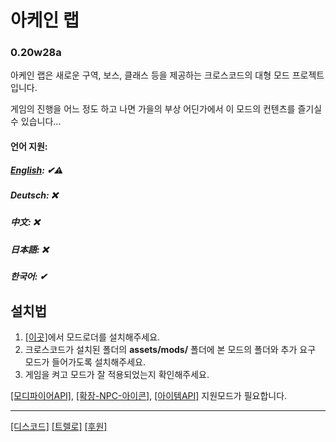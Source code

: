 # 아케인 랩
### 0.20w28a

아케인 랩은 새로운 구역, 보스, 클래스 등을 제공하는 크로스코드의 대형 모드 프로젝트입니다.

게임의 진행을 어느 정도 하고 나면 가을의 부상 어딘가에서 이 모드의 컨텐츠를 즐기실 수 있습니다...

#### 언어 지원:
##### [English](README-en.md): ✔⚠
##### Deutsch: ❌
##### 中文: ❌
##### 日本語: ❌
##### 한국어: ✔

## 설치법
 1. [[이곳]](https://github.com/CCDirectLink/CCLoader)에서 모드로더를 설치해주세요.
 2. 크로스코드가 설치된 폴더의 **assets/mods/** 폴더에 본 모드의 폴더와 추가 요구 모드가 들어가도록 설치해주세요.
 3. 게임을 켜고 모드가 잘 적용되었는지 확인해주세요.
 
 [[모디파이어API]](https://github.com/Hsifnus/modifier-api), [[확장-NPC-아이콘]](https://github.com/CCDirectLink/extendable-severed-heads), [[아이템API]](https://github.com/CCDirectLink/item-api) 지원모드가 필요합니다.

***

[[디스코드]](https://discord.gg/EsQyxzr)
[[트렐로]](https://trello.com/b/SD0CiV0j/%EC%95%84%EC%BC%80%EC%9D%B8-%EB%9E%A9-to-do)
[[후원]](https://www.paypal.com/cgi-bin/webscr?cmd=_s-xclick&hosted_button_id=ZP3FUGJJ7TNE2&source=url)
